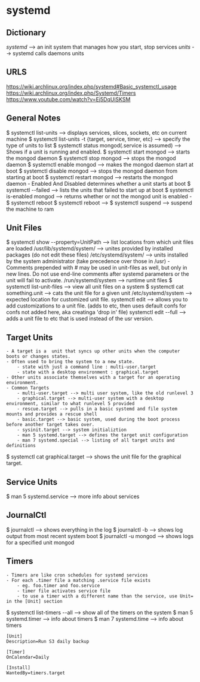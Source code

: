 # systemd

## Dictionary
*systemd* --> an init system that manages how you start, stop services
*units* --> systemd calls daemons units

## URLS
https://wiki.archlinux.org/index.php/systemd#Basic_systemctl_usage
https://wiki.archlinux.org/index.php/Systemd/Timers
https://www.youtube.com/watch?v=Ej5DqUiSKSM

## General Notes
$ systemctl list-units --> displays services, slices, sockets, etc on current machine
$ systemctl list-units -t {target, service, timer, etc} --> specify the type of units to list
$ systemctl status mongod(.service is assumed) --> Shows if a unit is running and enabled.
$ systemctl start mongod --> starts the mongod daemon
$ systemctl stop mongod --> stops the mongod daemon
$ systemctl enable mongod --> makes the mongod daemon start at boot
$ systemctl disable  mongod --> stops the mongod daemon from starting at boot
$ systemctl restart  mongod --> restarts the mongod daemon 
	- Enabled And Disabled determines whether a unit starts at boot
$ systemctl --failed --> lists the units that failed to start up at boot
$ systemctl is-enabled mongod --> returns whether or not the mongod unit is enabled
	- 
$ systemctl reboot
$ systemctl reboot -->
$ systemctl suspend --> suspend the machine to ram

## Unit Files
$ systemctl show --property=UnitPath --> list locations from which unit files are loaded
/usr/lib/systemd/system/ --> unites provided by installed packages (do not edit these files)
/etc/systemd/system/ --> units installed by the system administrator (take precedence over those in /usr)
	- Comments prepended with # may be used in unit-files as well, but only in new lines. Do not use end-line comments after systemd parameters or the unit will fail to activate.
/run/systemd/system --> runtime unit files
$ systemctl list-unit-files --> view all unit files on a system
$ systemctl cat something.unit --> cats the unit file for a given unit
/etc/systemd/system --> expected location for customized unit file.
systemctl edit <unit> --> allows you to add customizations to a unit file. (adds to etc, then uses default confs for confs not added here, aka creatinga  'drop in' file)
systemctl edit --full <unit> --> adds a unit file to etc that is used instead of the usr version.

## Target Units	
	- A target is a  unit that syncs up other units when the computer boots or changes states.
	- Often used to bring the system to a new state. 
		- state with just a command line : multi-user.target
		- state with a desktop environment : graphical.target
	- Other units associate themselves with a target for an operating environment.
	- Common Targets
		- multi-user.target --> multi user system, like the old runlevel 3
		- graphical.target --> multi-user system with a desktop environment, similar to what runlevel 5 provided
		- rescue.target --> pulls in a basic systemd and file system mounts and provides a rescue shell
		- basic.target --> basic system, used during the boot process before another target takes over. 
		- sysinit.target --> system initializtion 
		- man 5 systemd.target --> defines the target unit configuration
		- man 7 systemd.special --> listing of all target units and definitions
$ systemctl cat graphical.target --> shows the unit file for the graphical target.
	
## Service Units
$ man 5 systemd.service --> more info about services


## JournalCtl
$ journalctl --> shows everything in the log
$ journalctl -b --> shows log output from most recent system boot
$ journalctl -u mongod --> shows logs for a specified unit mongod

## Timers
	- Timers are like cron schedules for systemd services
	- For each .timer file a matching .service file exists
		- eg. foo.timer and foo.service
		- timer file activates service file
		- to use a timer with a different name than the service, use Unit= in the [Unit] section
$ systemctl list-timers --all --> show all of the timers on the system
$ man 5 systemd.timer --> info about timers
$ man 7 systemd.time --> info about timers
``` example timer
[Unit]
Description=Run S3 daily backup

[Timer]
OnCalendar=Daily

[Install]
WantedBy=timers.target
```

